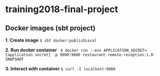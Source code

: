 # training2018-final-project

## Docker images (sbt project)
**1. Create image**
`$ sbt docker:publishLocal`

**2. Run docker container**
` $ docker run --env APPLICATION_SECRET={application secret} -p 9000:9000 restaurant-remote-reception:1.0-SNAPSHOT`

**3. Interact with container**
` $ curl -I localhost:9000 `
